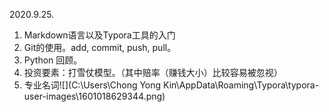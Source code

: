 2020.9.25.

1. Markdown语言以及Typora工具的入门
2. Git的使用。add, commit, push, pull。
3. Python 回顾。
4. 投资要素：打雪仗模型。（其中赔率（赚钱大小）比较容易被忽视）
5. 专业名词![](C:\Users\Chong Yong Kin\AppData\Roaming\Typora\typora-user-images\1601018629344.png)